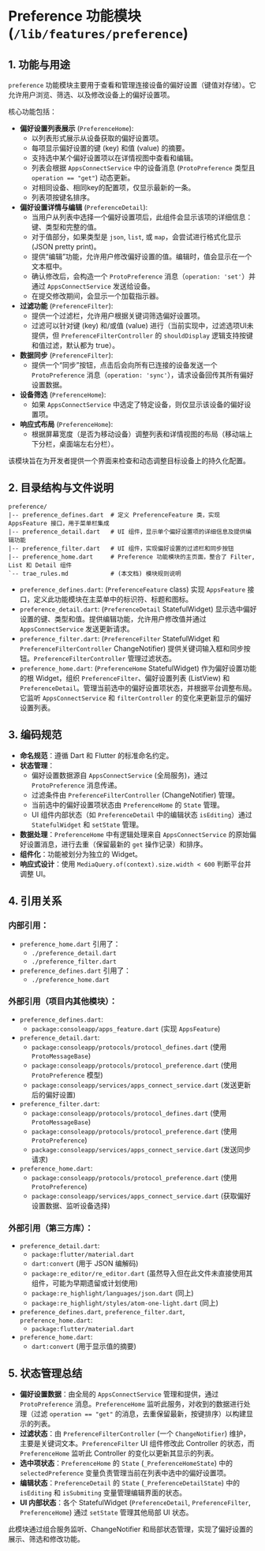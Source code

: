 # Preference 功能模块 (`/lib/features/preference`)

## 1. 功能与用途

`preference` 功能模块主要用于查看和管理连接设备的偏好设置（键值对存储）。它允许用户浏览、筛选、以及修改设备上的偏好设置项。

核心功能包括：

*   **偏好设置列表展示** (`PreferenceHome`):
    *   以列表形式展示从设备获取的偏好设置项。
    *   每项显示偏好设置的键 (key) 和值 (value) 的摘要。
    *   支持选中某个偏好设置项以在详情视图中查看和编辑。
    *   列表会根据 `AppsConnectService` 中的设备消息 (`ProtoPreference` 类型且 `operation == "get"`) 动态更新。
    *   对相同设备、相同key的配置项，仅显示最新的一条。
    *   列表项按键名排序。
*   **偏好设置详情与编辑** (`PreferenceDetail`):
    *   当用户从列表中选择一个偏好设置项后，此组件会显示该项的详细信息：键、类型和完整的值。
    *   对于值部分，如果类型是 `json`, `list`, 或 `map`，会尝试进行格式化显示 (JSON pretty print)。
    *   提供“编辑”功能，允许用户修改偏好设置的值。编辑时，值会显示在一个文本框中。
    *   确认修改后，会构造一个 `ProtoPreference` 消息（`operation: 'set'`）并通过 `AppsConnectService` 发送给设备。
    *   在提交修改期间，会显示一个加载指示器。
*   **过滤功能** (`PreferenceFilter`):
    *   提供一个过滤栏，允许用户根据关键词筛选偏好设置项。
    *   过滤可以针对键 (key) 和/或值 (value) 进行（当前实现中，过滤选项UI未提供，但 `PreferenceFilterController` 的 `shouldDisplay` 逻辑支持按键和值过滤，默认都为 true）。
*   **数据同步** (`PreferenceFilter`):
    *   提供一个“同步”按钮，点击后会向所有已连接的设备发送一个 `ProtoPreference` 消息（`operation: 'sync'`），请求设备回传其所有偏好设置数据。
*   **设备筛选** (`PreferenceHome`):
    *   如果 `AppsConnectService` 中选定了特定设备，则仅显示该设备的偏好设置项。
*   **响应式布局** (`PreferenceHome`):
    *   根据屏幕宽度（是否为移动设备）调整列表和详情视图的布局（移动端上下分栏，桌面端左右分栏）。

该模块旨在为开发者提供一个界面来检查和动态调整目标设备上的持久化配置。

## 2. 目录结构与文件说明

```
preference/
|-- preference_defines.dart  # 定义 PreferenceFeature 类，实现 AppsFeature 接口，用于菜单栏集成
|-- preference_detail.dart   # UI 组件，显示单个偏好设置项的详细信息及提供编辑功能
|-- preference_filter.dart   # UI 组件，实现偏好设置的过滤栏和同步按钮
|-- preference_home.dart     # Preference 功能模块的主页面，整合了 Filter, List 和 Detail 组件
`-- trae_rules.md            # (本文档) 模块规则说明
```

*   `preference_defines.dart`: (`PreferenceFeature` class) 实现 `AppsFeature` 接口，定义此功能模块在主菜单中的标识符、标题和图标。
*   `preference_detail.dart`: (`PreferenceDetail` StatefulWidget) 显示选中偏好设置的键、类型和值。提供编辑功能，允许用户修改值并通过 `AppsConnectService` 发送更新请求。
*   `preference_filter.dart`: (`PreferenceFilter` StatefulWidget 和 `PreferenceFilterController` ChangeNotifier) 提供关键词输入框和同步按钮。`PreferenceFilterController` 管理过滤状态。
*   `preference_home.dart`: (`PreferenceHome` StatefulWidget) 作为偏好设置功能的根 Widget，组织 `PreferenceFilter`、偏好设置列表 (ListView) 和 `PreferenceDetail`。管理当前选中的偏好设置项状态，并根据平台调整布局。它监听 `AppsConnectService` 和 `filterController` 的变化来更新显示的偏好设置列表。

## 3. 编码规范

*   **命名规范**：遵循 Dart 和 Flutter 的标准命名约定。
*   **状态管理**：
    *   偏好设置数据源自 `AppsConnectService` (全局服务)，通过 `ProtoPreference` 消息传递。
    *   过滤条件由 `PreferenceFilterController` (ChangeNotifier) 管理。
    *   当前选中的偏好设置项状态由 `PreferenceHome` 的 `State` 管理。
    *   UI 组件内部状态（如 `PreferenceDetail` 中的编辑状态 `isEditing`）通过 `StatefulWidget` 和 `setState` 管理。
*   **数据处理**：`PreferenceHome` 中有逻辑处理来自 `AppsConnectService` 的原始偏好设置消息，进行去重（保留最新的 `get` 操作记录）和排序。
*   **组件化**：功能被划分为独立的 Widget。
*   **响应式设计**：使用 `MediaQuery.of(context).size.width < 600` 判断平台并调整 UI。

## 4. 引用关系

### 内部引用：

*   `preference_home.dart` 引用了：
    *   `./preference_detail.dart`
    *   `./preference_filter.dart`
*   `preference_defines.dart` 引用了：
    *   `./preference_home.dart`

### 外部引用（项目内其他模块）：

*   `preference_defines.dart`:
    *   `package:consoleapp/apps_feature.dart` (实现 `AppsFeature`)
*   `preference_detail.dart`:
    *   `package:consoleapp/protocols/protocol_defines.dart` (使用 `ProtoMessageBase`)
    *   `package:consoleapp/protocols/protocol_preference.dart` (使用 `ProtoPreference` 模型)
    *   `package:consoleapp/services/apps_connect_service.dart` (发送更新后的偏好设置)
*   `preference_filter.dart`:
    *   `package:consoleapp/protocols/protocol_defines.dart` (使用 `ProtoMessageBase`)
    *   `package:consoleapp/protocols/protocol_preference.dart` (使用 `ProtoPreference`)
    *   `package:consoleapp/services/apps_connect_service.dart` (发送同步请求)
*   `preference_home.dart`:
    *   `package:consoleapp/protocols/protocol_preference.dart` (使用 `ProtoPreference`)
    *   `package:consoleapp/services/apps_connect_service.dart` (获取偏好设置数据、监听设备选择)

### 外部引用（第三方库）：

*   `preference_detail.dart`:
    *   `package:flutter/material.dart`
    *   `dart:convert` (用于 JSON 编解码)
    *   `package:re_editor/re_editor.dart` (虽然导入但在此文件未直接使用其组件，可能为早期遗留或计划使用)
    *   `package:re_highlight/languages/json.dart` (同上)
    *   `package:re_highlight/styles/atom-one-light.dart` (同上)
*   `preference_defines.dart`, `preference_filter.dart`, `preference_home.dart`:
    *   `package:flutter/material.dart`
*   `preference_home.dart`:
    *   `dart:convert` (用于显示值的摘要)

## 5. 状态管理总结

*   **偏好设置数据**：由全局的 `AppsConnectService` 管理和提供，通过 `ProtoPreference` 消息。`PreferenceHome` 监听此服务，对收到的数据进行处理（过滤 `operation == "get"` 的消息，去重保留最新，按键排序）以构建显示的列表。
*   **过滤状态**：由 `PreferenceFilterController` (一个 `ChangeNotifier`) 维护，主要是关键词文本。`PreferenceFilter` UI 组件修改此 Controller 的状态，而 `PreferenceHome` 监听此 Controller 的变化以更新其显示的列表。
*   **选中项状态**：`PreferenceHome` 的 `State` (`_PreferenceHomeState`) 中的 `selectedPreference` 变量负责管理当前在列表中选中的偏好设置项。
*   **编辑状态**：`PreferenceDetail` 的 `State` (`_PreferenceDetailState`) 中的 `isEditing` 和 `isSubmiting` 变量管理编辑界面的状态。
*   **UI 内部状态**：各个 StatefulWidget (`PreferenceDetail`, `PreferenceFilter`, `PreferenceHome`) 通过 `setState` 管理其他局部 UI 状态。

此模块通过组合服务监听、ChangeNotifier 和局部状态管理，实现了偏好设置的展示、筛选和修改功能。